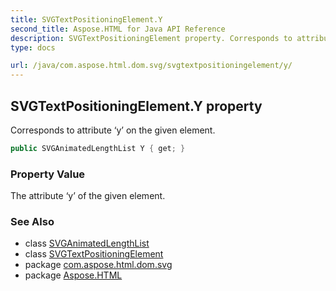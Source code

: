 ```yaml
---
title: SVGTextPositioningElement.Y
second_title: Aspose.HTML for Java API Reference
description: SVGTextPositioningElement property. Corresponds to attribute y on the given element
type: docs

url: /java/com.aspose.html.dom.svg/svgtextpositioningelement/y/
---
```

## SVGTextPositioningElement.Y property

Corresponds to attribute ‘y’ on the given element.

```java
public SVGAnimatedLengthList Y { get; }
```

### Property Value

The attribute ‘y’ of the given element.

### See Also

* class [SVGAnimatedLengthList](../../../com.aspose.html.dom.svg.datatypes/svganimatedlengthlist/)
* class [SVGTextPositioningElement](../)
* package [com.aspose.html.dom.svg](../../../com.aspose.html.dom.svg/)
* package [Aspose.HTML](../../../)
